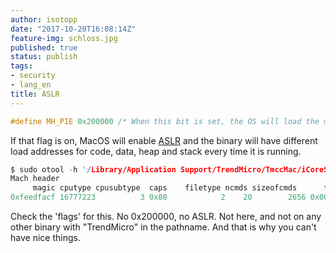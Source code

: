 ```yaml
---
author: isotopp
date: "2017-10-20T16:08:14Z"
feature-img: schloss.jpg
published: true
status: publish
tags:
- security
- lang_en
title: ASLR
---
```

```c
#define MH_PIE 0x200000 /* When this bit is set, the OS will load the main executable at a random address. Only used in MH_EXECUTE filetypes. */
```

If that flag is on, MacOS will enable
[ASLR](https://de.wikipedia.org/wiki/Address_Space_Layout_Randomization) and
the binary will have different load addresses for code, data, heap and stack
every time it is running.

```c
$ sudo otool -h '/Library/Application Support/TrendMicro/TmccMac/iCoreService_tmsm'
Mach header
     magic cputype cpusubtype  caps    filetype ncmds sizeofcmds      flags
0xfeedfacf 16777223          3 0x80            2    20        2656 0x00018085
```

Check the 'flags' for this. No 0x200000, no ASLR. Not here, and not on any
other binary with "TrendMicro" in the pathname. And that is why you can't
have nice things.
